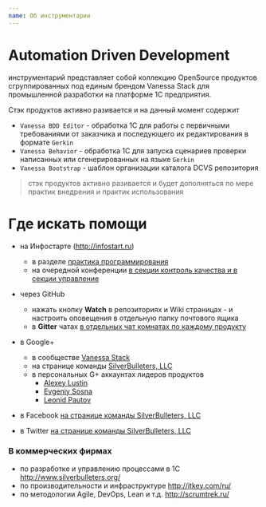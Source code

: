 ```yaml
---
name: Об инструментарии
---
```


# Automation Driven Development

инструментарий представляет собой коллекцию OpenSource продуктов сгруппированных под единым брендом Vanessa Stack для промышленной разработки на платформе 1С предприятия.

Стэк продуктов активно разивается и на данный момент содержит

* `Vanessa BDD Editor` - обработка 1С для работы с первичными требованиями от заказчика и последующего их редактирования в формате `Gerkin`
* `Vanessa Behavior` - обработка 1С для запуска сценариев проверки написанных или сгенерированных на языке `Gerkin`
* `Vanessa Bootstrap` - шаблон организации каталога DCVS репозитория

> стэк продуктов активно разивается и будет дополняться по мере практик внедрения и практик использования

# Где искать помощи

* на Инфостарте (http://infostart.ru)
  * в разделе [практика программирования](http://infostart.ru/public/all/?public-filter[section_id][]=1646) 
  * на очередной конференции [в секции контроль качества и в секции управление](http://event.infostart.ru/)

* через GitHub
   * нажать кнопку **Watch** в репозиториях и Wiki страницах - и настроить оповещения в отдельную папку почтового ящика
   * в **Gitter** чатах [в отдельных чат комнатах по каждому продукту](https://gitter.im/silverbulleters/)

* в Google+ 
   * в сообществе [Vanessa Stack](https://plus.google.com/communities/110827644478001377296)
   * на странице команды [SilverBulleters, LLC](https://plus.google.com/+SilverbulletersOrgSocial/about)
   * в персональных G+ аккаунтах лидеров продуктов
     * [Alexey Lustin](https://plus.google.com/+AlexeyLustinSocial/posts) 
     * [Evgeniy Sosna](https://plus.google.com/+%D0%95%D0%B2%D0%B3%D0%B5%D0%BD%D0%B8%D0%B9%D0%A1%D0%BE%D1%81%D0%BD%D0%B0/posts)
     * [Leonid Pautov](https://plus.google.com/106196058685341532663/posts)

* в Facebook [на странице команды SilverBulleters, LLC](https://www.facebook.com/SilverBulleters)
* в Twitter [на странице команды SilverBulleters, LLC](https://twitter.com/silverbulleters)

### В коммерческих фирмах 

* по разработке и управлению процессами в 1С http://www.silverbulleters.org/
* по производительности и инфраструктуре http://itkey.com/ru/
* по методологии Agile, DevOps, Lean и т.д. http://scrumtrek.ru/

